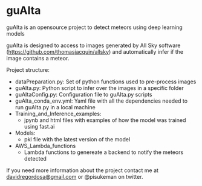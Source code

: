 # guAIta
guAIta is an opensource project to detect meteors using deep learning models

guAIta is designed to access to images generated by All Sky software (https://github.com/thomasjacquin/allsky) and automatically infer if the image contains a meteor.

Project structure:
- dataPreparation.py: Set of python functions used to pre-process images
- guAIta.py: Python script to infer over the images in a specific folder
- guAItaConfig.py: Configuration file to guAIta.py scripts
- guAIta_conda_env.yml: Yaml file with all the dependencies needed to run guAIta.py in a local machine
- Training_and_Inference_examples:
  -  jpynb and html files with examples of how the model was trained using fast.ai
- Models:
  -  pkl file with the latest version of the model
 -  AWS_Lambda_functions
	 -  Lambda functions to genereate a backend to notify the meteors detected  
  
  
If you need more information about the project contact me at davidregordosa@gmail.com or @pisukeman on twitter.

